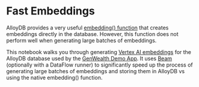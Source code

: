 <h1>Fast Embeddings</h1>

AlloyDB provides a very useful [embedding() function](https://cloud.google.com/alloydb/docs/ai/work-with-embeddings#embedding-generation) that creates embeddings directly in the database. However, this function does not perform well when generating large batches of embeddings.

This notebook walks you through generating [Vertex AI embeddings](https://cloud.google.com/vertex-ai/generative-ai/docs/model-reference/text-embeddings-api) for the AlloyDB database used by the [GenWealth Demo App](https://github.com/GoogleCloudPlatform/generative-ai/tree/main/gemini/sample-apps/genwealth). It uses [Beam](https://github.com/apache/beam/blob/master/examples/notebooks/beam-ml/data_preprocessing/vertex_ai_text_embeddings.ipynb) (optionally with a DataFlow runner) to significantly speed up the process of generating large batches of embeddings and storing them in AlloyDB vs using the native embedding() function.
